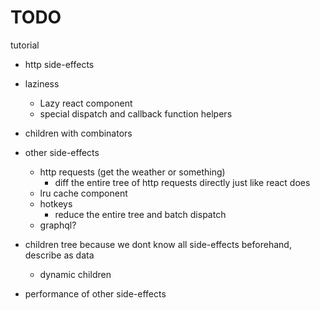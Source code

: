 # TODO

tutorial

- http side-effects

- laziness
  - Lazy react component
  - special dispatch and callback function helpers

- children with combinators

- other side-effects
  - http requests (get the weather or something)
    - diff the entire tree of http requests directly just like react does
  - lru cache component
  - hotkeys
    - reduce the entire tree and batch dispatch
  - graphql?

- children tree because we dont know all side-effects beforehand, describe as data
  - dynamic children

- performance of other side-effects

